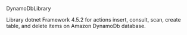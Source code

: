 DynamoDbLibrary

Library dotnet Framework 4.5.2 for actions insert, consult, scan, create table, and delete items on Amazon DynamoDb database.
